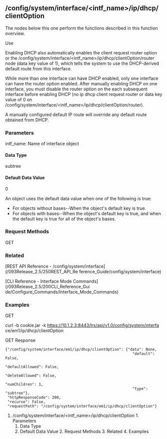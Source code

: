 ## /config/system/interface/<intf_name>/ip/dhcp/clientOption

The nodes below this one perform the functions described in this function
overview.

Use

Enabling DHCP also automatically enables the client request router option or
the /config/system/interface/<intf_name>/ip/dhcp/clientOption/router node
(data key value of 1), which tells the system to use the DHCP-derived default
route from this interface.

While more than one interface can have DHCP enabled, only one interface can
have the router option enabled. After manually enabling DHCP on one interface,
you must disable the router option on the each subsequent interface before
enabling DHCP (no ip dhcp client request router or data key value of 0 on
/config/system/interface/<intf_name>/ip/dhcp/clientOption/router​).

A manually configured default IP route will override any default route
obtained from DHCP.

### Parameters

intf_name: Name of interface object

#### Data Type

subtree

#### Default Data Value

0

An object uses the default data value when one of the following is true:

  * For objects without bases--When the object's default key is true.
  * For objects with bases--When the object's default key is true, and when the default key is true for all of the object's bases.

### Request Methods

GET

### Related

[REST API Reference - /config/system/interface](/093Release_2.5/250REST_API_Re
ference_Guide/config/system/interface)

[CLI Reference - Interface Mode Commands](/093Release_2.5/200CLI_Reference_Gui
de/Configure_Commands/Interface_Mode_Commands)

### Examples

GET

curl -b cookie.jar -k https://10.1.2.3:8443/lrs/api/v1.0/config/system/interfa
ce/em1/ip/dhcp/clientOption

GET Response

    
    
    {"/config/system/interface/em1/ip/dhcp/clientOption": {"data": None,
                                                             "default": False,
                                                             "defaultAllowed": False,
                                                             "deleteAllowed": False,
                                                             "numChildren": 1,
                                                             "type": "subtree"},
     "httpResponseCode": 200,
     "recurse": False,
     "requestPath": "/config/system/interface/em1/ip/dhcp/clientOption"}
    

  1. /config/system/interface/<intf_name>/ip/dhcp/clientOption
    1. Parameters
      1. Data Type
      2. Default Data Value
    2. Request Methods
    3. Related
    4. Examples

